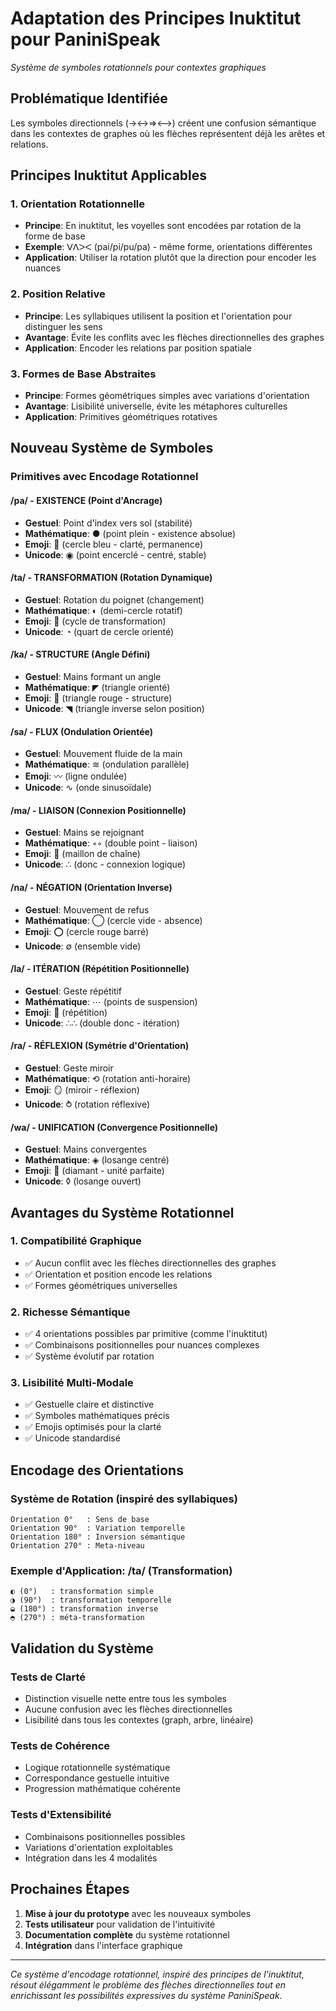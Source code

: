 # Adaptation des Principes Inuktitut pour PaniniSpeak
*Système de symboles rotationnels pour contextes graphiques*

## Problématique Identifiée
Les symboles directionnels (→↔️⇒⟷) créent une confusion sémantique dans les contextes de graphes où les flèches représentent déjà les arêtes et relations.

## Principes Inuktitut Applicables

### 1. Orientation Rotationnelle
- **Principe**: En inuktitut, les voyelles sont encodées par rotation de la forme de base
- **Exemple**: ᐯᐱᐳᐸ (pai/pi/pu/pa) - même forme, orientations différentes
- **Application**: Utiliser la rotation plutôt que la direction pour encoder les nuances

### 2. Position Relative
- **Principe**: Les syllabiques utilisent la position et l'orientation pour distinguer les sens
- **Avantage**: Évite les conflits avec les flèches directionnelles des graphes
- **Application**: Encoder les relations par position spatiale

### 3. Formes de Base Abstraites
- **Principe**: Formes géométriques simples avec variations d'orientation
- **Avantage**: Lisibilité universelle, évite les métaphores culturelles
- **Application**: Primitives géométriques rotatives

## Nouveau Système de Symboles

### Primitives avec Encodage Rotationnel

#### /pa/ - EXISTENCE (Point d'Ancrage)
- **Gestuel**: Point d'index vers sol (stabilité)
- **Mathématique**: ● (point plein - existence absolue)
- **Emoji**: 🔵 (cercle bleu - clarté, permanence)
- **Unicode**: ◉ (point encerclé - centré, stable)

#### /ta/ - TRANSFORMATION (Rotation Dynamique)
- **Gestuel**: Rotation du poignet (changement)
- **Mathématique**: ◐ (demi-cercle rotatif)
- **Emoji**: 🔄 (cycle de transformation)
- **Unicode**: ◔ (quart de cercle orienté)

#### /ka/ - STRUCTURE (Angle Défini)
- **Gestuel**: Mains formant un angle
- **Mathématique**: ◤ (triangle orienté)
- **Emoji**: 🔺 (triangle rouge - structure)
- **Unicode**: ◥ (triangle inverse selon position)

#### /sa/ - FLUX (Ondulation Orientée)
- **Gestuel**: Mouvement fluide de la main
- **Mathématique**: ≋ (ondulation parallèle)
- **Emoji**: 〰️ (ligne ondulée)
- **Unicode**: ∿ (onde sinusoïdale)

#### /ma/ - LIAISON (Connexion Positionnelle)
- **Gestuel**: Mains se rejoignant
- **Mathématique**: ◦◦ (double point - liaison)
- **Emoji**: 🔗 (maillon de chaîne)
- **Unicode**: ∴ (donc - connexion logique)

#### /na/ - NÉGATION (Orientation Inverse)
- **Gestuel**: Mouvement de refus
- **Mathématique**: ◯ (cercle vide - absence)
- **Emoji**: ⭕ (cercle rouge barré)
- **Unicode**: ∅ (ensemble vide)

#### /la/ - ITÉRATION (Répétition Positionnelle)
- **Gestuel**: Geste répétitif
- **Mathématique**: ⋯ (points de suspension)
- **Emoji**: 🔂 (répétition)
- **Unicode**: ∴∴ (double donc - itération)

#### /ra/ - RÉFLEXION (Symétrie d'Orientation)
- **Gestuel**: Geste miroir
- **Mathématique**: ⟲ (rotation anti-horaire)
- **Emoji**: 🪞 (miroir - réflexion)
- **Unicode**: ⥁ (rotation réflexive)

#### /wa/ - UNIFICATION (Convergence Positionnelle)
- **Gestuel**: Mains convergentes
- **Mathématique**: ◈ (losange centré)
- **Emoji**: 💎 (diamant - unité parfaite)
- **Unicode**: ◊ (losange ouvert)

## Avantages du Système Rotationnel

### 1. Compatibilité Graphique
- ✅ Aucun conflit avec les flèches directionnelles des graphes
- ✅ Orientation et position encode les relations
- ✅ Formes géométriques universelles

### 2. Richesse Sémantique
- ✅ 4 orientations possibles par primitive (comme l'inuktitut)
- ✅ Combinaisons positionnelles pour nuances complexes
- ✅ Système évolutif par rotation

### 3. Lisibilité Multi-Modale
- ✅ Gestuelle claire et distinctive
- ✅ Symboles mathématiques précis
- ✅ Emojis optimisés pour la clarté
- ✅ Unicode standardisé

## Encodage des Orientations

### Système de Rotation (inspiré des syllabiques)
```
Orientation 0°   : Sens de base
Orientation 90°  : Variation temporelle
Orientation 180° : Inversion sémantique
Orientation 270° : Meta-niveau
```

### Exemple d'Application: /ta/ (Transformation)
```
◐ (0°)   : transformation simple
◑ (90°)  : transformation temporelle
◒ (180°) : transformation inverse
◓ (270°) : méta-transformation
```

## Validation du Système

### Tests de Clarté
- Distinction visuelle nette entre tous les symboles
- Aucune confusion avec les flèches directionnelles
- Lisibilité dans tous les contextes (graph, arbre, linéaire)

### Tests de Cohérence
- Logique rotationnelle systématique
- Correspondance gestuelle intuitive
- Progression mathématique cohérente

### Tests d'Extensibilité
- Combinaisons positionnelles possibles
- Variations d'orientation exploitables
- Intégration dans les 4 modalités

## Prochaines Étapes

1. **Mise à jour du prototype** avec les nouveaux symboles
2. **Tests utilisateur** pour validation de l'intuitivité
3. **Documentation complète** du système rotationnel
4. **Intégration** dans l'interface graphique

---

*Ce système d'encodage rotationnel, inspiré des principes de l'inuktitut, résout élégamment le problème des flèches directionnelles tout en enrichissant les possibilités expressives du système PaniniSpeak.*
